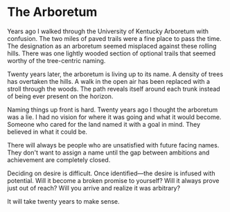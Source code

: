 <!--data 2023-07-06 -->

# The Arboretum 

Years ago I walked through the University of Kentucky Arboretum with confusion. The two miles of paved trails were a fine place to pass the time. The designation as an arboretum seemed misplaced against these rolling hills. There was one lightly wooded section of optional trails that seemed worthy of the tree-centric naming. 

Twenty years later, the arboretum is living up to its name. A density of trees has overtaken the hills. A walk in the open air has been replaced with a stroll through the woods. The path reveals itself around each trunk instead of being ever present on the horizon. 

Naming things up front is hard. Twenty years ago I thought the arboretum was a lie. I had no vision for where it was going and what it would become. Someone who cared for the land named it with a goal in mind. They believed in what it could be. 

There will always be people who are unsatisfied with future facing names. They don't want to assign a name until the gap between ambitions and achievement are completely closed. 

Deciding on desire is difficult. Once identified—the desire is infused with potential. Will it become a broken promise to yourself? Will it always prove just out of reach? Will you arrive and realize it was arbitrary?

It will take twenty years to make sense.